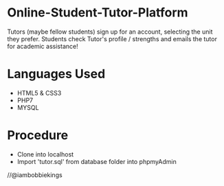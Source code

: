 # Online-Student-Tutor-Platform
Tutors (maybe fellow students) sign up for an account, selecting the unit they prefer. Students check Tutor's profile / strengths and emails the tutor for academic assistance!

# Languages Used
* HTML5 & CSS3
* PHP7
* MYSQL

# Procedure
* Clone into localhost
* Import 'tutor.sql' from database folder into phpmyAdmin


//@iambobbiekings
